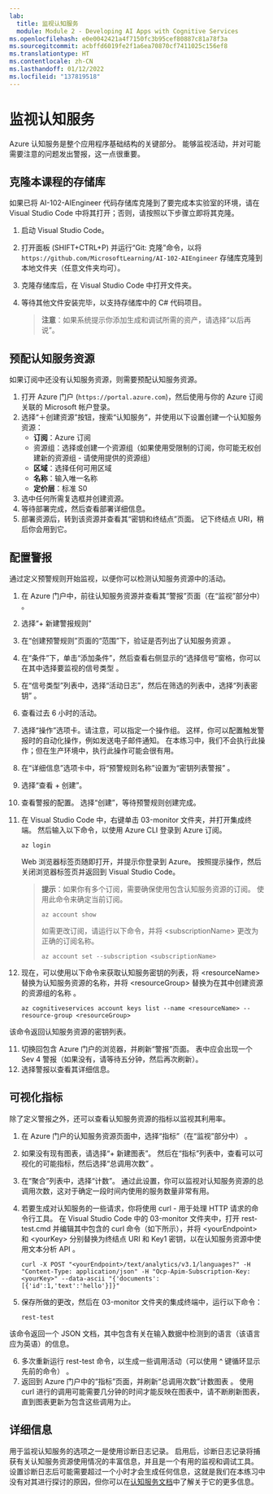 ```yaml
---
lab:
  title: 监视认知服务
  module: Module 2 - Developing AI Apps with Cognitive Services
ms.openlocfilehash: e0e0042421a4f7150fc3b95cef80887c81a78f3a
ms.sourcegitcommit: acbffd6019fe2f1a6ea70870cf7411025c156ef8
ms.translationtype: HT
ms.contentlocale: zh-CN
ms.lasthandoff: 01/12/2022
ms.locfileid: "137819518"
---
```

# <a name="monitor-cognitive-services"></a>监视认知服务

Azure 认知服务是整个应用程序基础结构的关键部分。 能够监视活动，并对可能需要注意的问题发出警报，这一点很重要。

## <a name="clone-the-repository-for-this-course"></a>克隆本课程的存储库

如果已将 AI-102-AIEngineer 代码存储库克隆到了要完成本实验室的环境，请在 Visual Studio Code 中将其打开；否则，请按照以下步骤立即将其克隆。

1. 启动 Visual Studio Code。
2. 打开面板 (SHIFT+CTRL+P) 并运行“Git: 克隆”命令，以将 `https://github.com/MicrosoftLearning/AI-102-AIEngineer` 存储库克隆到本地文件夹（任意文件夹均可）。
3. 克隆存储库后，在 Visual Studio Code 中打开文件夹。
4. 等待其他文件安装完毕，以支持存储库中的 C# 代码项目。

    > **注意**：如果系统提示你添加生成和调试所需的资产，请选择“以后再说”。

## <a name="provision-a-cognitive-services-resource"></a>预配认知服务资源

如果订阅中还没有认知服务资源，则需要预配认知服务资源。

1. 打开 Azure 门户 (`https://portal.azure.com`)，然后使用与你的 Azure 订阅关联的 Microsoft 帐户登录。
2. 选择“&#65291;创建资源”按钮，搜索“认知服务”，并使用以下设置创建一个认知服务资源：
    - **订阅**：Azure 订阅
    - 资源组：选择或创建一个资源组（如果使用受限制的订阅，你可能无权创建新的资源组 - 请使用提供的资源组）
    - **区域**：选择任何可用区域
    - **名称**：输入唯一名称
    - **定价层**：标准 S0
3. 选中任何所需复选框并创建资源。
4. 等待部署完成，然后查看部署详细信息。
5. 部署资源后，转到该资源并查看其“密钥和终结点”页面。 记下终结点 URI，稍后你会用到它。

## <a name="configure-an-alert"></a>配置警报

通过定义预警规则开始监视，以便你可以检测认知服务资源中的活动。

1. 在 Azure 门户中，前往认知服务资源并查看其“警报”页面（在“监视”部分中） 。
2. 选择“+ 新建警报规则”
3. 在“创建预警规则”页面的“范围”下，验证是否列出了认知服务资源 。
4. 在“条件”下，单击“添加条件”，然后查看右侧显示的“选择信号”窗格，你可以在其中选择要监视的信号类型  。
5. 在“信号类型”列表中，选择“活动日志”，然后在筛选的列表中，选择“列表密钥”  。
6. 查看过去 6 小时的活动。
7. 选择“操作”选项卡。请注意，可以指定一个操作组。 这样，你可以配置触发警报时的自动化操作，例如发送电子邮件通知。 在本练习中，我们不会执行此操作；但在生产环境中，执行此操作可能会很有用。
8. 在“详细信息”选项卡中，将“预警规则名称”设置为“密钥列表警报”  。
9. 选择“查看 + 创建”。 
10. 查看警报的配置。 选择“创建”，等待预警规则创建完成。
11. 在 Visual Studio Code 中，右键单击 03-monitor 文件夹，并打开集成终端。 然后输入以下命令，以使用 Azure CLI 登录到 Azure 订阅。

    ```
    az login
    ```

    Web 浏览器标签页随即打开，并提示你登录到 Azure。 按照提示操作，然后关闭浏览器标签页并返回到 Visual Studio Code。

    > **提示**：如果你有多个订阅，需要确保使用包含认知服务资源的订阅。  使用此命令来确定当前订阅。
    >
    > ```
    > az account show
    > ```
    >
    > 如需更改订阅，请运行以下命令，并将 &lt;subscriptionName&gt; 更改为正确的订阅名称。
    >
    > ```
    > az account set --subscription <subscriptionName>
    > ```

10. 现在，可以使用以下命令来获取认知服务密钥的列表，将 &lt;resourceName&gt; 替换为认知服务资源的名称，并将 &lt;resourceGroup&gt; 替换为在其中创建资源的资源组的名称 。

    ```
    az cognitiveservices account keys list --name <resourceName> --resource-group <resourceGroup>
    ```

该命令返回认知服务资源的密钥列表。

11. 切换回包含 Azure 门户的浏览器，并刷新“警报”页面。 表中应会出现一个 Sev 4 警报（如果没有，请等待五分钟，然后再次刷新）。
12. 选择警报以查看其详细信息。

## <a name="visualize-a-metric"></a>可视化指标

除了定义警报之外，还可以查看认知服务资源的指标以监视其利用率。

1. 在 Azure 门户的认知服务资源页面中，选择“指标”（在“监视”部分中） 。
2. 如果没有现有图表，请选择“+ 新建图表”。 然后在“指标”列表中，查看可以可视化的可能指标，然后选择“总调用次数” 。
3. 在“聚合”列表中，选择“计数”。  通过此设置，你可以监视对认知服务资源的总调用次数，这对于确定一段时间内使用的服务数量非常有用。
4. 若要生成对认知服务的一些请求，你将使用 curl - 用于处理 HTTP 请求的命令行工具。 在 Visual Studio Code 中的 03-monitor 文件夹中，打开 rest-test.cmd 并编辑其中包含的 curl 命令（如下所示），并将 &lt;yourEndpoint&gt; 和 &lt;yourKey&gt; 分别替换为终结点 URI 和 Key1 密钥，以在认知服务资源中使用文本分析 API   。

    ```
    curl -X POST "<yourEndpoint>/text/analytics/v3.1/languages?" -H "Content-Type: application/json" -H "Ocp-Apim-Subscription-Key: <yourKey>" --data-ascii "{'documents':           [{'id':1,'text':'hello'}]}"
    ```

5. 保存所做的更改，然后在 03-monitor 文件夹的集成终端中，运行以下命令：

    ```
    rest-test
    ```

该命令返回一个 JSON 文档，其中包含有关在输入数据中检测到的语言（该语言应为英语）的信息。

6. 多次重新运行 rest-test 命令，以生成一些调用活动（可以使用 ^ 键循环显示先前的命令） 。
7. 返回到 Azure 门户中的“指标”页面，并刷新“总调用次数”计数图表 。 使用 curl 进行的调用可能需要几分钟的时间才能反映在图表中，请不断刷新图表，直到图表更新为包含这些调用为止。

## <a name="more-information"></a>详细信息

用于监视认知服务的选项之一是使用诊断日志记录。 启用后，诊断日志记录将捕获有关认知服务资源使用情况的丰富信息，并且是一个有用的监视和调试工具。 设置诊断日志后可能需要超过一个小时才会生成任何信息，这就是我们在本练习中没有对其进行探讨的原因，但你可以在[认知服务文档](https://docs.microsoft.com/azure/cognitive-services/diagnostic-logging)中了解关于它的更多信息。
